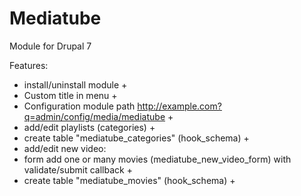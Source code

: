 Mediatube
=========

Module for Drupal 7

Features:
 - install/uninstall module +
 - Custom title in menu + 
 - Configuration module path http://example.com?q=admin/config/media/mediatube +
 - add/edit playlists (categories) +
  - create table "mediatube_categories" (hook_schema) +
 - add/edit new video:
  - form add one or many movies (mediatube_new_video_form) with validate/submit callback +
  - create table "mediatube_movies" (hook_schema) +

